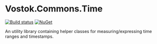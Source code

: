 # Vostok.Commons.Time

[![Build status](https://ci.appveyor.com/api/projects/status/github/vostok/commons.time?svg=true&branch=master)](https://ci.appveyor.com/project/vostok/commons.time/branch/master)
[![NuGet](https://img.shields.io/nuget/v/Vostok.Commons.Time.svg)](https://www.nuget.org/packages/Vostok.Commons.Time)

An utility library containing helper classes for measuring/expressing time ranges and timestamps.
